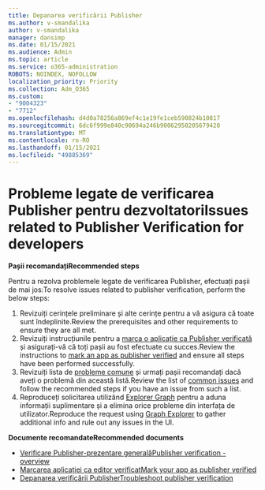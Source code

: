 ```yaml
---
title: Depanarea verificării Publisher
ms.author: v-smandalika
author: v-smandalika
manager: dansimp
ms.date: 01/15/2021
ms.audience: Admin
ms.topic: article
ms.service: o365-administration
ROBOTS: NOINDEX, NOFOLLOW
localization_priority: Priority
ms.collection: Adm_O365
ms.custom:
- "9004323"
- "7712"
ms.openlocfilehash: d4d0a78256a869ef4c1e19fe1ceb590824b10817
ms.sourcegitcommit: 6dc6f999e840c90694a246b90062950205679420
ms.translationtype: MT
ms.contentlocale: ro-RO
ms.lasthandoff: 01/15/2021
ms.locfileid: "49885369"
---
```

# <a name="issues-related-to-publisher-verification-for-developers"></a><span data-ttu-id="40e28-102">Probleme legate de verificarea Publisher pentru dezvoltatori</span><span class="sxs-lookup"><span data-stu-id="40e28-102">Issues related to Publisher Verification for developers</span></span>

<span data-ttu-id="40e28-103">**Pașii recomandați**</span><span class="sxs-lookup"><span data-stu-id="40e28-103">**Recommended steps**</span></span> 

<span data-ttu-id="40e28-104">Pentru a rezolva problemele legate de verificarea Publisher, efectuați pașii de mai jos:</span><span class="sxs-lookup"><span data-stu-id="40e28-104">To resolve issues related to publisher verification, perform the below steps:</span></span>

1. <span data-ttu-id="40e28-105">Revizuiți cerințele preliminare și alte cerințe pentru a vă asigura că toate sunt îndeplinite.</span><span class="sxs-lookup"><span data-stu-id="40e28-105">Review the prerequisites and other requirements to ensure they are all met.</span></span>
2. <span data-ttu-id="40e28-106">Revizuiți instrucțiunile pentru a [marca o aplicație ca Publisher verificată](https://docs.microsoft.com/azure/active-directory/develop/mark-app-as-publisher-verified) și asigurați-vă că toți pașii au fost efectuate cu succes.</span><span class="sxs-lookup"><span data-stu-id="40e28-106">Review the instructions to [mark an app as publisher verified](https://docs.microsoft.com/azure/active-directory/develop/mark-app-as-publisher-verified) and ensure all steps have been performed successfully.</span></span>
3. <span data-ttu-id="40e28-107">Revizuiți lista de [probleme comune](https://docs.microsoft.com/azure/active-directory/develop/troubleshoot-publisher-verification#common-issues) și urmați pașii recomandați dacă aveți o problemă din această listă.</span><span class="sxs-lookup"><span data-stu-id="40e28-107">Review the list of [common issues](https://docs.microsoft.com/azure/active-directory/develop/troubleshoot-publisher-verification#common-issues) and follow the recommended steps if you have an issue from such a list.</span></span>
4. <span data-ttu-id="40e28-108">Reproduceți solicitarea utilizând [Explorer Graph](https://docs.microsoft.com/azure/active-directory/develop/troubleshoot-publisher-verification#making-microsoft-graph-api-calls) pentru a aduna informații suplimentare și a elimina orice probleme din interfața de utilizator.</span><span class="sxs-lookup"><span data-stu-id="40e28-108">Reproduce the request using [Graph Explorer](https://docs.microsoft.com/azure/active-directory/develop/troubleshoot-publisher-verification#making-microsoft-graph-api-calls) to gather additional info and rule out any issues in the UI.</span></span>

<span data-ttu-id="40e28-109">**Documente recomandate**</span><span class="sxs-lookup"><span data-stu-id="40e28-109">**Recommended documents**</span></span>

- [<span data-ttu-id="40e28-110">Verificare Publisher-prezentare generală</span><span class="sxs-lookup"><span data-stu-id="40e28-110">Publisher verification - overview</span></span>](https://docs.microsoft.com/azure/active-directory/develop/publisher-verification-overview) 
- [<span data-ttu-id="40e28-111">Marcarea aplicației ca editor verificat</span><span class="sxs-lookup"><span data-stu-id="40e28-111">Mark your app as publisher verified</span></span>](https://docs.microsoft.com/azure/active-directory/develop/mark-app-as-publisher-verified) 
- [<span data-ttu-id="40e28-112">Depanarea verificării Publisher</span><span class="sxs-lookup"><span data-stu-id="40e28-112">Troubleshoot publisher verification</span></span>](https://docs.microsoft.com/azure/active-directory/develop/troubleshoot-publisher-verification)

